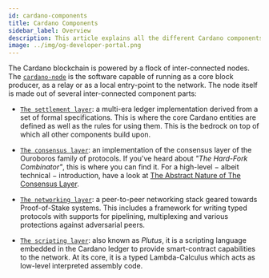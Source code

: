 ```yaml
---
id: cardano-components
title: Cardano Components
sidebar_label: Overview
description: This article explains all the different Cardano components and their functions.
image: ../img/og-developer-portal.png
--- 
```


The Cardano blockchain is powered by a flock of inter-connected nodes. The [`cardano-node`](https://github.com/input-output-hk/cardano-node#cardano-node-overview) is the software capable of running as a core block producer, as a relay or as a local entry-point to the network. The node itself is made out of several inter-connected component parts:

- [`The settlement layer`](https://github.com/input-output-hk/cardano-ledger-specs#cardano-ledger): a multi-era ledger implementation derived from a set of formal specifications. This is where the core Cardano entities are defined as well as the rules for using them. This is the bedrock on top of which all other components build upon.

- [`The consensus layer`](https://github.com/input-output-hk/ouroboros-network/tree/master/ouroboros-consensus#consensus): an implementation of the consensus layer of the Ouroboros family of protocols. If you've heard about _"The Hard-Fork Combinator"_, this is where you can find it. For a high-level − albeit technical − introduction, have a look at [The Abstract Nature of The Consensus Layer](https://iohk.io/en/blog/posts/2020/05/28/the-abstract-nature-of-the-consensus-layer/).

- [`The networking layer`](https://github.com/input-output-hk/ouroboros-network/#ouroboros-network): a peer-to-peer networking stack geared towards Proof-of-Stake systems. This includes a framework for writing typed protocols with supports for pipelining, multiplexing and various protections against adversarial peers.

- [`The scripting layer`](https://github.com/input-output-hk/plutus#plutus-core): also known as _Plutus_, it is a scripting language embedded in the Cardano ledger to provide smart-contract capabilities to the network. At its core, it is a typed Lambda-Calculus which acts as low-level interpreted assembly code.
